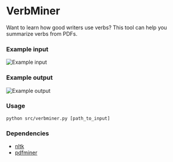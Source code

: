 # VerbMiner
Want to learn how good writers use verbs? This tool can help you summarize verbs from PDFs.

### Example input
![Example input](http://i.imgur.com/1zptycB.png)

### Example output
![Example output](http://i.imgur.com/2s0dKDq.png)

### Usage
`python src/verbminer.py [path_to_input]`

### Dependencies
* [nltk](http://www.nltk.org/)
* [pdfminer](https://pypi.python.org/pypi/pdfminer/)
